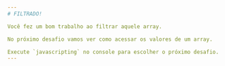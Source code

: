 ```yaml
---
# FILTRADO!

Você fez um bom trabalho ao filtrar aquele array.

No próximo desafio vamos ver como acessar os valores de um array.

Execute `javascripting` no console para escolher o próximo desafio.
---
```

